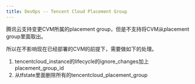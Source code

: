 ```yaml
---
title: DevOps -- Tencent Cloud Placement Group
---
```


腾讯云支持变更CVM所属的placement group，但是不支持将CVM从placement group里面取出。

所以在不影响现在已经部署的CVM的前提下，需要做如下的处理。
1. tencentcloud_instance的lifecycle的ignore_changes加上placement_group_id
2. 从tfstate里面删除所有的tencentcloud_placement_group

